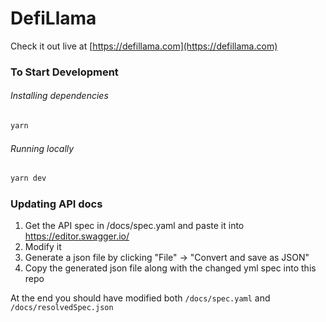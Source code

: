# DefiLlama 
Check it out live at [https://defillama.com](https://defillama.com)


### To Start Development

###### Installing dependencies
```bash
yarn
```
###### Running locally
```bash
yarn dev
```

### Updating API docs
1. Get the API spec in /docs/spec.yaml and paste it into https://editor.swagger.io/
2. Modify it
3. Generate a json file by clicking "File" -> "Convert and save as JSON"
4. Copy the generated json file along with the changed yml spec into this repo


At the end you should have modified both `/docs/spec.yaml` and `/docs/resolvedSpec.json`
